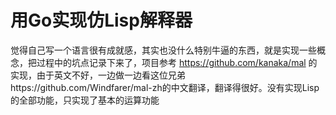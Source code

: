 # 用Go实现仿Lisp解释器

觉得自己写一个语言很有成就感，其实也没什么特别牛逼的东西，就是实现一些概念，把过程中的坑点记录下来了，项目参考 https://github.com/kanaka/mal 的实现，由于英文不好，一边做一边看这位兄弟https://github.com/Windfarer/mal-zh的中文翻译，翻译得很好。没有实现Lisp的全部功能，只实现了基本的运算功能